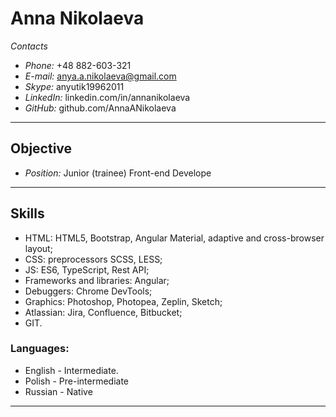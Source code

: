 # Anna Nikolaeva

*Contacts*
- *Phone:* +48 882-603-321
- *E-mail:* anya.a.nikolaeva@gmail.com
- *Skype:* anyutik19962011
- *LinkedIn:* linkedin.com/in/annanikolaeva
- *GitHub:* github.com/AnnaANikolaeva

---
## Objective 
- *Position:* Junior (trainee) Front-end Develope

---
## Skills 

- HTML: HTML5, Bootstrap, Angular Material, adaptive and cross-browser layout; 
- CSS: preprocessors SCSS, LESS; 
- JS: ES6, TypeScript, Rest API; 
- Frameworks and libraries: Angular; 
- Debuggers: Chrome DevTools; 
- Graphics: Photoshop, Photopea, Zeplin, Sketch; 
- Atlassian: Jira, Confluence, Bitbucket; 
- GIT. 

### Languages: 
- English - Intermediate. 
- Polish - Pre-intermediate 
- Russian - Native 

---

